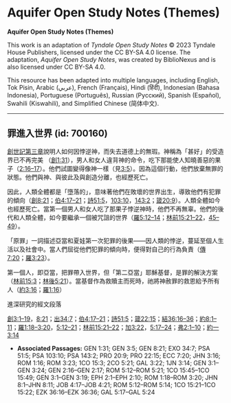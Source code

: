 # Aquifer Open Study Notes (Themes)

**Aquifer Open Study Notes (Themes)**

This work is an adaptation of *Tyndale Open Study Notes* © 2023 Tyndale House Publishers, licensed under the CC BY\-SA 4\.0 license. The adaptation, *Aquifer Open Study Notes*, was created by BiblioNexus and is also licensed under CC BY\-SA 4\.0\.

This resource has been adapted into multiple languages, including English, Tok Pisin, Arabic (عربي), French (Français), Hindi (हिंदी), Indonesian (Bahasa Indonesia), Portuguese (Português), Russian (Русский), Spanish (Español), Swahili (Kiswahili), and Simplified Chinese (简体中文).



--------------------------------

## 罪進入世界 (id: 700160)

[創世記第三章](https://ref.ly/Gen3:1-Gen3:24)說明人如何因悖逆神，而失去道德上的無瑕。神稱為「甚好」的受造界已不再完美 （[創1:31](https://ref.ly/Gen1:31)），男人和女人違背神的命令，吃下那能使人知曉善惡的果子（[2:16–17](https://ref.ly/Gen2:16-Gen2:17)）。他們試圖變得像神一樣（見[3:5](https://ref.ly/Gen3:5)）。因為這個行動，他們放棄無罪的狀態。他們與神、與彼此及與創造分離，也經歷死亡。

因此，人類全體都是「墮落的」，意味著他們在敗壞的世界出生，導致他們有犯罪的傾向（[創8:21](https://ref.ly/Gen8:21)；[伯4:17–21](https://ref.ly/Job4:17-Job4:21)；[詩51:5](https://ref.ly/Ps51:5)，[103:10](https://ref.ly/Ps103:10)，[143:2](https://ref.ly/Ps143:2)；[箴20:9](https://ref.ly/Prov20:9)）。人類全體如今也經歷死亡。當第一個男人和女人吃了那果子悖逆神時，他們不再無辜。他們的後代和人類全體，如今要繼承一個被咒詛的世界（[羅5:12–14](https://ref.ly/Rom5:12-Rom5:14)；[林前15:21–22](https://ref.ly/1Cor15:21-1Cor15:22)，[45–49](https://ref.ly/1Cor15:45-1Cor15:49)）。

「原罪」一詞描述亞當和夏娃第一次犯罪的後果——因人類的悖逆，蔓延至個人生活以及社會中。當人們屈從他們犯罪的傾向時，便得對自己的行為負責（[傳7:20](https://ref.ly/Eccl7:20)；[羅3:23](https://ref.ly/Rom3:23)）。

第一個人，即亞當，把罪帶入世界，但「第二亞當」耶穌基督，是罪的解決方案（[林前15:3](https://ref.ly/1Cor15:3)；[林後5:21](https://ref.ly/2Cor5:21)）。當基督作為救贖主而死時，祂將神赦罪的救恩給予所有人（[約3:16](https://ref.ly/John3:16)；[羅1:16](https://ref.ly/Rom1:16)）

進深研究的經文段落

[創3:1–19](https://ref.ly/Gen3:1-Gen3:19)，[8:21](https://ref.ly/Gen8:21)；[出34:7](https://ref.ly/Exod34:7)；[伯4:17–21](https://ref.ly/Job4:17-Job4:21)；[詩51:5](https://ref.ly/Ps51:5)；[箴22:15](https://ref.ly/Prov22:15)；[結36:16–36](https://ref.ly/Ezek36:16-Ezek36:36)；[約8:1–11](https://ref.ly/John8:1-John8:11)；[羅1:18–3:20](https://ref.ly/Rom1:18-Rom3:20)，[5:12–21](https://ref.ly/Rom5:12-Rom5:21)；[林前15:21–22](https://ref.ly/1Cor15:21-1Cor15:22)；[加3:22](https://ref.ly/Gal3:22)，[5:17–24](https://ref.ly/Gal5:17-Gal5:24)；[弗2:1–10](https://ref.ly/Eph2:1-Eph2:10)；[約一3:14](https://ref.ly/1John3:14)

* **Associated Passages:** GEN 1:31; GEN 3:5; GEN 8:21; EXO 34:7; PSA 51:5; PSA 103:10; PSA 143:2; PRO 20:9; PRO 22:15; ECC 7:20; JHN 3:16; ROM 1:16; ROM 3:23; 1CO 15:3; 2CO 5:21; GAL 3:22; 1JN 3:14; GEN 3:1–GEN 3:24; GEN 2:16–GEN 2:17; ROM 5:12–ROM 5:21; 1CO 15:45–1CO 15:49; GEN 3:1–GEN 3:19; EPH 2:1–EPH 2:10; ROM 1:18–ROM 3:20; JHN 8:1–JHN 8:11; JOB 4:17–JOB 4:21; ROM 5:12–ROM 5:14; 1CO 15:21–1CO 15:22; EZK 36:16–EZK 36:36; GAL 5:17–GAL 5:24

